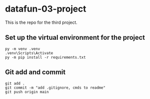 # datafun-03-project
This is the repo for the third project.

## Set up the virtual environment for the project
```shell
py -m venv .venv
.venv\Scripts\Activate
py -m pip install -r requirements.txt

```
## Git add and commit 
```shell
git add .
git commit -m "add .gitignore, cmds to readme"
git push origin main
```
